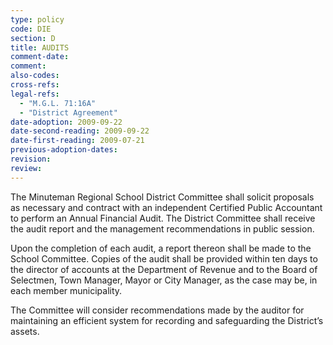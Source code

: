 ```yaml
---
type: policy
code: DIE
section: D
title: AUDITS
comment-date:
comment:
also-codes:
cross-refs:
legal-refs:
  - "M.G.L. 71:16A"
  - "District Agreement"
date-adoption: 2009-09-22
date-second-reading: 2009-09-22
date-first-reading: 2009-07-21
previous-adoption-dates: 
revision: 
review: 
---
```


The Minuteman Regional School District Committee shall solicit proposals as necessary and contract with an independent Certified Public Accountant to perform an Annual Financial Audit. The District Committee shall receive the audit report and the management recommendations in public session.

Upon the completion of each audit, a report thereon shall be made to the School Committee. Copies of the audit shall be provided within ten days to the director of accounts at the Department of Revenue and to the Board of Selectmen, Town Manager, Mayor or City Manager, as the case may be, in each member municipality. 

The Committee will consider recommendations made by the auditor for maintaining an efficient system for recording and safeguarding the District’s assets.

